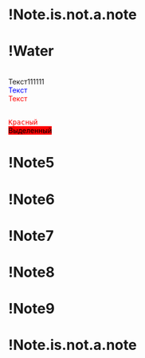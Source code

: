 # !Note.is.not.a.note
# !Water

<br><span style="color:whote">Текст111111</span>
<br><span style="color:blue">Текст</span>
<br><span style="color:red">Текст</span>

<br><kbd style="color:red">Красный</kbd>
<br><mark style="background:red">Выделенный</mark>

# !Note5
# !Note6
# !Note7
# !Note8
# !Note9
# !Note.is.not.a.note
